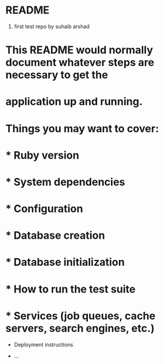 # README
1. first test repo by suhaib arshad
# This README would normally document whatever steps are necessary to get the
# application up and running.

# Things you may want to cover:

# * Ruby version

# * System dependencies

# * Configuration

# * Database creation

# * Database initialization

# * How to run the test suite

# * Services (job queues, cache servers, search engines, etc.)

* Deployment instructions

* ...
